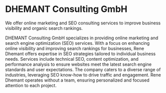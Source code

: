 # DHEMANT Consulting GmbH
We offer online marketing and SEO consulting services to improve business visibility and organic search rankings.

DHEMANT Consulting GmbH specializes in providing online marketing and search engine optimization (SEO) services. With a focus on enhancing online visibility and improving search rankings for businesses, Rene Dhemant offers expertise in SEO strategies tailored to individual business needs. Services include technical SEO, content optimization, and performance analysis to ensure websites meet the latest search engine standards and user expectations. The company caters to a diverse range of industries, leveraging SEO know-how to drive traffic and engagement. Rene Dhemant operates without a team, ensuring personalized and focused attention to each project.
